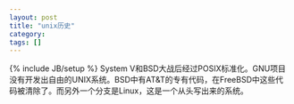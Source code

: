 ```yaml
---
layout: post
title: "unix历史"
category:
tags: []
---
```

{% include JB/setup %}
System V和BSD大战后经过POSIX标准化。GNU项目没有开发出自由的UNIX系统。BSD中有AT&T的专有代码，在FreeBSD中这些代码被清除了。而另外一个分支是Linux，这是一个从头写出来的系统。
